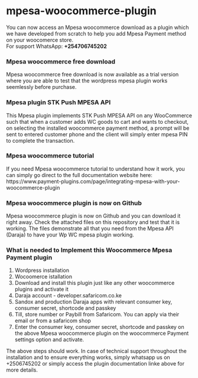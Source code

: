 # mpesa-woocommerce-plugin
<p>You can now access an Mpesa woocommerce download as a plugin which we have developed from scratch to help you add Mpesa Payment method on your woocomerce store.</br>
For support WhatsApp: <b>+254706745202</b></br>
</p>
<h3>Mpesa woocommerce free download</h3>
<p>Mpesa woocommerce free download is now available as a trial version where you are able to test that the wordpress mpesa plugin works seemlessly before purchase.</p>
<h3>Mpesa plugin STK Push MPESA API</h3>
<p>This Mpesa plugin implements STK Push MPESA API on any WooCommerce such that when a customer adds WC goods to cart and wants to checkout, on selecting the installed woocommerce payment method, a prompt will be sent to entered customer phone and the client will simply enter mpesa PIN to complete the transaction.</p>
<h3>Mpesa woocommerce tutorial</h3>
<p>If you need Mpesa woocommerce tutorial to understand how it work, you can simply go direct to the full documentation website here: https://www.payment-plugins.com/page/integrating-mpesa-with-your-woocommerce-plugin</p>
<h3>Mpesa woocommerce plugin is now on Github</h3>
<p>Mpesa woocommerce plugin is now on Github and you can download it right away. Check the attached files on this repository and test that it is working. The files demonstrate all that you need from the Mpesa API (Daraja) to have your Wp WC mpesa plugin working.</p>

<h3>What is needed to Implement this Woocommerce Mpesa Payment plugin</h3>
<ol>
<li>Wordpress installation</li>
<li>Wocoomerce istallation</li>
<li>Download and install this plugin just like any other woocommerce plugins and activate it</li>
<li>Daraja account - developer.safaricom.co.ke</li>
<li>Sandox and production Daraja apps with relevant consumer key, consumer secret, shortcode and passkey</li>
<li>Till, store number or Paybill from Safaricom. You can apply via their email or from a safaricom shop</li>
<li>Enter the  consumer key, consumer secret, shortcode and passkey on the above Mpesa woocommerce plugin on the woocommerce Payment settings option and activate.</li>
</ol>

<p>The above steps should work. In case of technical support throughout the installation and to ensure everything works, simply whatsapp us on +2506745202 or simply access the plugin documentation linke above for more details.</p>
